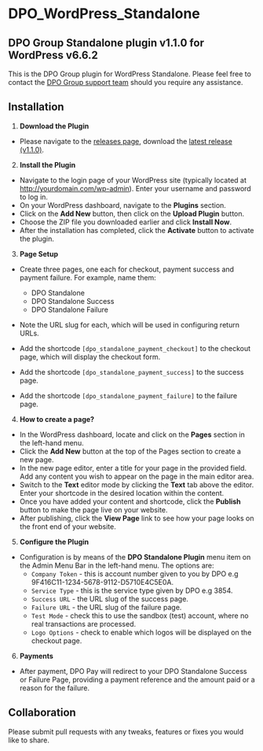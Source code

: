 # DPO_WordPress_Standalone

## DPO Group Standalone plugin v1.1.0 for WordPress v6.6.2

This is the DPO Group plugin for WordPress Standalone. Please feel free to contact
the [DPO Group support team](https://dpogroup.com/contact-us/) should you require any assistance.

## Installation

1. **Download the Plugin**
- Please navigate to the [releases page](https://github.com/DPO-Group/DPO_Wordpress_Standalone/releases), download the
[latest release (v1.1.0)](https://github.com/DPO-Group/DPO_Wordpress_Standalone/releases/download/v1.1.0/dpo-standalone-wp-plugin.zip).

2. **Install the Plugin**
- Navigate to the login page of your WordPress site (typically located at http://yourdomain.com/wp-admin). Enter your username and password to log in.
- On your WordPress dashboard, navigate to the **Plugins** section.
- Click on the **Add New** button, then click on the **Upload Plugin** button.
- Choose the ZIP file you downloaded earlier and click **Install Now**.
- After the installation has completed, click the **Activate** button to activate the plugin.

3. **Page Setup**
- Create three pages, one each for checkout, payment success and payment failure. For example, name them:
    - DPO Standalone
    - DPO Standalone Success 
    - DPO Standalone Failure
- Note the URL slug for each, which will be used in configuring return URLs.

- Add the shortcode `[dpo_standalone_payment_checkout]` to the checkout page, which will display the checkout form.
- Add the shortcode `[dpo_standalone_payment_success]` to the success page.
- Add the shortcode `[dpo_standalone_payment_failure]` to the failure page.

4. **How to create a page?**
- In the WordPress dashboard, locate and click on the **Pages** section in the left-hand menu.
- Click the **Add New** button at the top of the Pages section to create a new page.
- In the new page editor, enter a title for your page in the provided field. Add any content you wish to appear on the page in the main editor area.
- Switch to the **Text** editor mode by clicking the **Text** tab above the editor. Enter your shortcode in the desired location within the content.
- Once you have added your content and shortcode, click the **Publish** button to make the page live on your website.
- After publishing, click the **View Page** link to see how your page looks on the front end of your website.

5. **Configure the Plugin**
- Configuration is by means of the **DPO Standalone Plugin** menu item on the Admin Menu Bar in the left-hand menu. The options are:
    - `Company Token` - this is account number given to you by DPO e.g 9F416C11-1234-5678-9112-D5710E4C5E0A.
    - `Service Type` - this is the service type given by DPO e.g 3854.
    - `Success URL` - the URL slug of the success page.
    - `Failure URL` - the URL slug of the failure page.
    - `Test Mode` - check this to use the sandbox (test) account, where no real transactions are processed.
    - `Logo Options` - check to enable which logos will be displayed on the checkout page.

6. **Payments**
- After payment, DPO Pay will redirect to your DPO Standalone Success or Failure Page, providing a payment reference and the amount paid or a reason for the failure.

## Collaboration

Please submit pull requests with any tweaks, features or fixes you would like to share.
